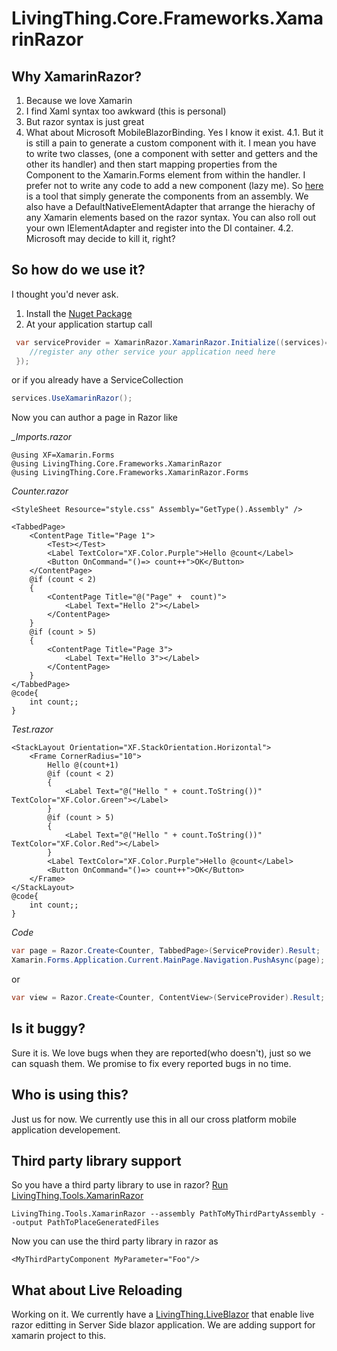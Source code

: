 # LivingThing.Core.Frameworks.XamarinRazor
Why XamarinRazor?
---
1. Because we love Xamarin
2. I find Xaml syntax too awkward (this is personal)
3. But razor syntax is just great
4. What about Microsoft MobileBlazorBinding. Yes I know it exist. 
	4.1. But it is still a pain to generate a custom component with it. I mean you have to write two classes, (one a component with setter and getters and the other its handler) and then start mapping properties from the Component to the Xamarin.Forms element from within the handler. I prefer not to write any code to add a new component (lazy me). So [here](https://github.com/sake402/LivingThing.Tools.XamarinRazor) is a tool that simply generate the components from an assembly. We also have a DefaultNativeElementAdapter that arrange the hierachy of any Xamarin elements based on the razor syntax. You can also roll out your own IElementAdapter and register into the DI container.
	4.2. Microsoft may decide to kill it, right?

So how do we use it?
---
I thought you'd never ask.
1. Install the [Nuget Package](https://www.nuget.org/packages/LivingThing.Core.Frameworks.XamarinRazor/1.0.0)
2. At your application startup call 
```C#
 var serviceProvider = XamarinRazor.XamarinRazor.Initialize((services)=>{
	//register any other service your application need here
 });
 ```
 or if you already have a ServiceCollection
 ```C#
 services.UseXamarinRazor();
```

Now you can author a page in Razor like


*_Imports.razor*
```
@using XF=Xamarin.Forms
@using LivingThing.Core.Frameworks.XamarinRazor
@using LivingThing.Core.Frameworks.XamarinRazor.Forms
```

*Counter.razor*
```
<StyleSheet Resource="style.css" Assembly="GetType().Assembly" />

<TabbedPage>
    <ContentPage Title="Page 1">
        <Test></Test>
        <Label TextColor="XF.Color.Purple">Hello @count</Label>
        <Button OnCommand="()=> count++">OK</Button>
    </ContentPage>
    @if (count < 2)
    {
        <ContentPage Title="@("Page" +  count)">
            <Label Text="Hello 2"></Label>
        </ContentPage>
    }
    @if (count > 5)
    {
        <ContentPage Title="Page 3">
            <Label Text="Hello 3"></Label>
        </ContentPage>
    }
</TabbedPage>
@code{
	int count;;
}
```

*Test.razor*
```
<StackLayout Orientation="XF.StackOrientation.Horizontal">
	<Frame CornerRadius="10">
		Hello @(count+1)
		@if (count < 2)
		{
			<Label Text="@("Hello " + count.ToString())" TextColor="XF.Color.Green"></Label>
		}
		@if (count > 5)
		{
			<Label Text="@("Hello " + count.ToString())" TextColor="XF.Color.Red"></Label>
		}
		<Label TextColor="XF.Color.Purple">Hello @count</Label>
		<Button OnCommand="()=> count++">OK</Button>
	</Frame>
</StackLayout>
@code{
	int count;;
}
```

*Code*
```C#
var page = Razor.Create<Counter, TabbedPage>(ServiceProvider).Result;
Xamarin.Forms.Application.Current.MainPage.Navigation.PushAsync(page);
```
or
```c#
var view = Razor.Create<Counter, ContentView>(ServiceProvider).Result;
 ```
 
Is it buggy?
---
Sure it is. We love bugs when they are reported(who doesn't), just so we can squash them.
We promise to fix every reported bugs in no time. 

Who is using this?
---
Just us for now. We currently use this in all our cross platform mobile application developement.

Third party library support
---
So you have a third party library to use in razor? [Run LivingThing.Tools.XamarinRazor](https://github.com/sake402/LivingThing.Tools.XamarinRazor)
```
LivingThing.Tools.XamarinRazor --assembly PathToMyThirdPartyAssembly --output PathToPlaceGeneratedFiles
```
Now you can use the third party library in razor as
```
<MyThirdPartyComponent MyParameter="Foo"/>
```

What about Live Reloading
---
Working on it. We currently have a [LivingThing.LiveBlazor](https://github.com/sake402/LivingThing.LiveBlazor) that enable live razor editting in Server Side blazor application. We are adding support for xamarin project to this.
